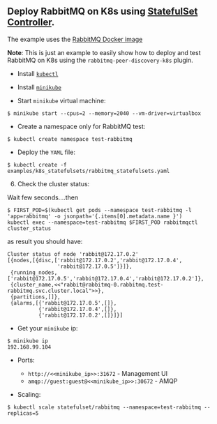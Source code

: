 Deploy RabbitMQ on K8s using [StatefulSet  Controller](https://kubernetes.io/docs/concepts/workloads/controllers/statefulset/). 
----
The example uses the [RabbitMQ Docker image](https://hub.docker.com/_/rabbitmq/)  

**Note**:  This is just an example to easily show how to deploy and test  RabbitMQ on K8s using the `rabbitmq-peer-discovery-k8s` plugin.
   

* Install [`kubectl`](https://kubernetes.io/docs/tasks/tools/install-kubectl/)


* Install [`minikube`](https://kubernetes.io/docs/tasks/tools/install-minikube/)


* Start `minikube` virtual machine:
```
$ minikube start --cpus=2 --memory=2040 --vm-driver=virtualbox
```

* Create a namespace only for RabbitMQ test:
```
$ kubectl create namespace test-rabbitmq
```

* Deploy the  `YAML` file:

```
$ kubectl create -f examples/k8s_statefulsets/rabbitmq_statefulsets.yaml
```
6. Check the cluster status:

Wait few seconds....then 

```
$ FIRST_POD=$(kubectl get pods --namespace test-rabbitmq -l 'app=rabbitmq' -o jsonpath='{.items[0].metadata.name }')
kubectl exec --namespace=test-rabbitmq $FIRST_POD rabbitmqctl cluster_status
```
as result you should have:
```
Cluster status of node 'rabbit@172.17.0.2'
[{nodes,[{disc,['rabbit@172.17.0.2','rabbit@172.17.0.4',
                'rabbit@172.17.0.5']}]},
 {running_nodes,['rabbit@172.17.0.5','rabbit@172.17.0.4','rabbit@172.17.0.2']},
 {cluster_name,<<"rabbit@rabbitmq-0.rabbitmq.test-rabbitmq.svc.cluster.local">>},
 {partitions,[]},
 {alarms,[{'rabbit@172.17.0.5',[]},
          {'rabbit@172.17.0.4',[]},
          {'rabbit@172.17.0.2',[]}]}]
```

* Get your `minikube` ip:
```
$ minikube ip
192.168.99.104
```
* Ports:
	* `http://<<minikube_ip>>:31672` - Management UI
	* `amqp://guest:guest@<<minikube_ip>>:30672` - AMQP

* Scaling:
```
$ kubectl scale statefulset/rabbitmq --namespace=test-rabbitmq --replicas=5
```
 